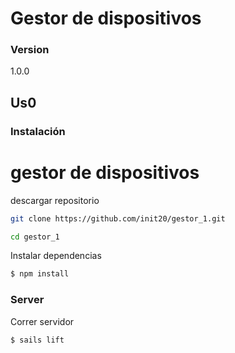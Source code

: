# Gestor de dispositivos


### Version
1.0.0

## Us0


### Instalación
# gestor de dispositivos
descargar repositorio
```sh
git clone https://github.com/init20/gestor_1.git
```
```sh
cd gestor_1
```
Instalar dependencias

```sh
$ npm install
```

### Server
Correr servidor

```sh
$ sails lift
```


